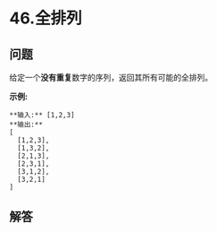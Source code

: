 # 46.全排列

## 问题

给定一个**没有重复**数字的序列，返回其所有可能的全排列。

**示例:**

```
**输入:** [1,2,3]
**输出:**
[
  [1,2,3],
  [1,3,2],
  [2,1,3],
  [2,3,1],
  [3,1,2],
  [3,2,1]
]
```



## 解答

